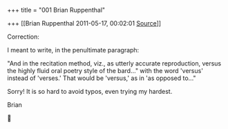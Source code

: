 +++
title = "001 Brian Ruppenthal"

+++
[[Brian Ruppenthal	2011-05-17, 00:02:01 [Source](https://groups.google.com/g/samskrita/c/dGP1MFRZYJI)]]



Correction:  

  

I meant to write, in the penultimate paragraph:

  

"And in the recitation method, viz., as utterly accurate reproduction, versus the highly fluid oral poetry style of the bard..." with the word 'versus' instead of 'verses.' That would be 'versus,' as in 'as opposed to..."  

  

Sorry! It is so hard to avoid typos, even trying my hardest.

  

Brian  



